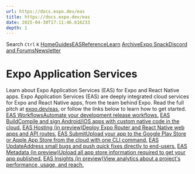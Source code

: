 ```yaml
---
url: https://docs.expo.dev/eas
title: https://docs.expo.dev/eas
date: 2025-04-30T17:11:46.616233
depth: 1
---
```


Search
`Ctrl` `K`
[Home](https://docs.expo.dev/)[Guides](https://docs.expo.dev/guides/overview)[EAS](https://docs.expo.dev/eas)[Reference](https://docs.expo.dev/versions/latest)[Learn](https://docs.expo.dev/tutorial/overview)
[Archive](https://docs.expo.dev/archive)[Expo Snack](https://snack.expo.dev)[Discord and Forums](https://chat.expo.dev)[Newsletter](https://expo.dev/mailing-list/signup)
# Expo Application Services
Learn about Expo Application Services (EAS) for Expo and React Native apps.
Expo Application Services (EAS) are deeply integrated cloud services for Expo and React Native apps, from the team behind Expo.
Read the full pitch at [expo.dev/eas](https://expo.dev/eas), or follow the links below to learn how to get started.
[EAS WorkflowsAutomate your development release workflows.](https://docs.expo.dev/eas/workflows/get-started) [EAS BuildCompile and sign Android/iOS apps with custom native code in the cloud.](https://docs.expo.dev/build/introduction) [EAS Hosting (in preview)Deploy Expo Router and React Native web apps and API routes.](https://docs.expo.dev/eas/hosting/introduction) [EAS SubmitUpload your app to the Google Play Store or Apple App Store from the cloud with one CLI command.](https://docs.expo.dev/submit/introduction) [EAS UpdateAddress small bugs and push quick fixes directly to end-users.](https://docs.expo.dev/eas-update/introduction) [EAS Metadata (in preview)Upload all app store information required to get your app published.](https://docs.expo.dev/eas/metadata) [EAS Insights (in preview)View analytics about a project's performance, usage, and reach.](https://docs.expo.dev/eas-insights/introduction)

